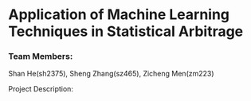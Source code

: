 # Application of Machine Learning Techniques in Statistical Arbitrage

### Team Members: 

Shan He(sh2375), 
Sheng Zhang(sz465), 
Zicheng Men(zm223)

Project Description:

